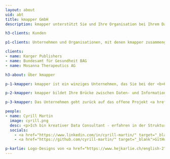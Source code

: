 ```yaml
---
layout: about
uid: abt
title: kmapper GmbH
description: kmapper unterstützt Sie und Ihre Organisation bei Ihrem Datenprojekt durch Business-Analyse, Requirements Engineering und Entwicklung

h3-clients: Kunden

p1-clients: Unternehmen und Organisationen, mit denen kmapper zusammengearbeitet hat&#58;

clients:
- name: Karger Publishers
- name: Bundesamt für Gesundheit BAG
- name: Mosanna Therapeutics AG

h3-about: Über kmapper

p-1-kmapper: kmapper ist ein winziges Unternehmen, das Sie bei der <b>Kuration</b>, <b>Organisation</b> und <b>Publikation</b> Ihrer Daten und Informationen unterstützt. Es führt Projekte unabhängig und effizient durch, bietet spezialisierte freiberufliche Dienstleistungen durch Partnerschaften an und arbeitet mit grösseren Teams zusammen, um externe Ressourcen bereitzustellen.

p-2-kmapper: kmapper bildet Ihre Brücke zwischen Daten- und Informationskomplexität und Nutzerfreundlichkeit. Eine sorgfältige <b>Business-Analyse</b> und ein umfassendes <b>Requirements Engineering</b> sorgen für die präzise Erfassung der Bedürfnisse und Ziele. Dies bildet die Grundlage für die <b>Entwicklung</b> massgeschneiderter Lösungen, die den Wissenstransfer fördern und die Daten- und Informationsnutzung verbessern.

p-3-kmapper: Das Unternehmen geht zurück auf das offene Projekt <a href="https://kmapper.org" target="_blank">kmapper.org</a>. Ein Tool, das Open Access-Forschungsartikel nutzt, um Themen in einem interdisziplinären Kontext zu visualisieren. In einer frühen ersten Version war es als "The Knowledge Mapper" bekannt, oder kurz&#58; kmapper.

people:
- name: Cyrill Martin
  image: cyrill.png
  desc: <p>Ich bin kreativer Data Consultant - erfahren in der Strukturierung von Daten und Informationen für Mensch und Maschine.</p><p>Ich habe im Forschungs- und Verlagswesen gearbeitet, bevor ich die kmapper GmbH gegründet habe. Hier können Sie einen Blick in meinen Lebenslauf werfen&#58; <a href="https://cyrill-martin.github.io/" target="_blank">cyrill-martin.github.io</a>.</p>
  socials:
    - <a href="https://www.linkedin.com/in/cyrill-martin/" target="_blank">LinkedIn</a>
    - <a href="https://github.com/cyrill-martin/" target="_blank">GitHub</a>

p-karlie: Logo-Designs von <a href="https://www.hejkarlie.ch/english-2" target="_blank">Karlie GmbH</a>.
---
```

